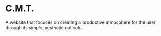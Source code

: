 # C.M.T.
A website that focuses on creating a productive atmosphere for the user through its simple, aesthetic outlook.
